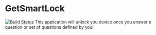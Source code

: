 # GetSmartLock

[![Build Status](https://travis-ci.org/greenglass/GetSmartLock.svg?branch=master)](https://travis-ci.org/greenglass/GetSmartLock)
This application will unlock you device once you answer a question or set of questions defined by you!
